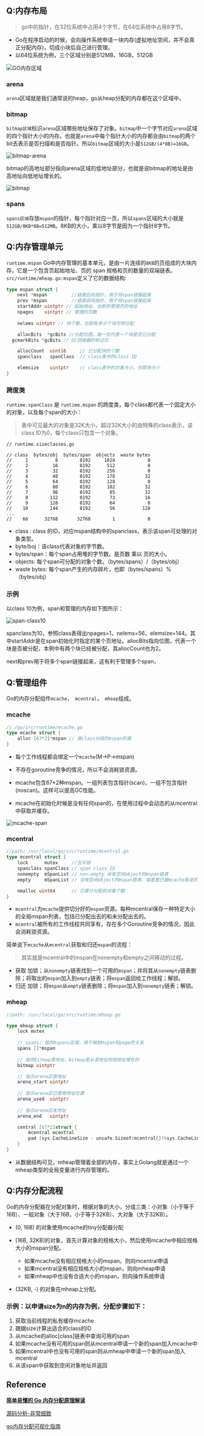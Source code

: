 

## Q:内存布局

> go中的指针，在32位系统中占用4个字节，在64位系统中占用8字节。

- Go在程序启动的时候，会向操作系统申请一块内存(虚拟地址空间，并不会真正分配内存)，切成小块后自己进行管理。
- 以64位系统为例，三个区域分别是512MB，16GB，512GB

![GO内存区域](./static/54165891-9e6cde80-449d-11e9-8947-14e6f75f4089.png)

### arena

`arena`区域就是我们通常说的heap，go从heap分配的内存都在这个区域中。

### bitmap

`bitmap区域`标识`arena`区域哪些地址保存了对象。`bitmap`中一个字节对应`arena`区域的四个指针大小的内存。也就是`arena`中每个指针大小的内存都会由`bitmap`的两个bit去表示是否扫描和是否指针。所以`bitmap`区域的大小是`512GB/(4*8B)=16GB`。

![bitmap-arena](./static/54197565-3a7b0200-44ff-11e9-92e2-34185ee3e0bc.png)

bitmap的高地址部分指向arena区域的低地址部分，也就是说bitmap的地址是由高地址向低地址增长的。

![bitmap](./static/54197295-85484a00-44fe-11e9-9c77-9836120b8454.png)

### spans

`spans区域`存放`mspan`的指针，每个指针对应一页，所以`spans`区域的大小就是`512GB/8KB*8B=512MB`。8KB的大小，乘以8字节是因为一个指针8字节。

## Q:内存管理单元

`runtime.mspan` Go中内存管理的基本单元，是由一片连续的`8KB`的页组成的大块内存。它是一个包含页起始地址、页的 span 规格和页的数量的双端链表。`src/runtime/mheap.go:mspan`定义了它的数据结构:

```go
type mspan struct {
	next *mspan			//链表后向指针，用于将span链接起来
	prev *mspan			//链表前向指针，用于将span链接起来
	startAddr uintptr // 起始地址，也即所管理页的地址
	npages    uintptr // 管理的页数
	
	nelems uintptr // 块个数，也即有多少个块可供分配

	allocBits  *gcBits //分配位图，每一位代表一个块是否已分配
  gcmarkBits *gcBits // GC回收器的标记位

	allocCount  uint16     // 已分配块的个数
	spanclass   spanClass  // class表中的class ID

	elemsize    uintptr    // class表中的对象大小，也即块大小
}

```

### 跨度类

`runtime.spanClass` 是 `runtime.mspan` 的跨度类，每个class都代表一个固定大小的对象，以及每个span的大小：

> 表中可见最大的对象是32K大小，超过32K大小的由特殊的class表示，该class ID为0，每个class只包含一个对象。

```
// runtime.sizeclasses.go

// class  bytes/obj  bytes/span  objects  waste bytes
//     1          8        8192     1024            0
//     2         16        8192      512            0
//     3         32        8192      256            0
//     4         48        8192      170           32
//     5         64        8192      128            0
//     6         80        8192      102           32
//     7         96        8192       85           32
//     8        112        8192       73           16
//     9        128        8192       64            0
//    10        144        8192       56          128
...
//    66      32768       32768        1            0
```

-  class  : class 的ID，对应mspan结构中的spanclass，表示该span可处理的对象类型。
-  byte/boj：该class代表对象的字节数。
-  bytes/span：每个span占用堆的字节数。是页数 乘以 页的大小。
-  objects: 每个span可分配的对象个数。（bytes/spans）/（bytes/obj）
-  waste bytes: 每个span产生的内存碎片，也即（bytes/spans）%（bytes/obj）

### 示例

以class 10为例，span和管理的内存如下图所示：

![span-class10](./static/2c45fc61bf184cee31f86a592d4d848c027.jpg)

spanclass为10，参照class表得出npages=1，nelems=56，elemsize=144。其中startAddr是在span初始化时指定的某个页地址。allocBIts指向位图，代表一个块是否被分配，本例中有两个块已经被分配，其allocCount也为2。

next和prev用于将多个span链接起来，这有利于管理多个span，

## Q:管理组件

Go的内存分配组件`mcache`，` mcentral`，` mheap`组成。

### mcache

```go
// /go/src/runtime/mcache.go
type mcache struct {
	alloc [67*2]*mspan // 按class分组的mspan列表
}
```

- 每个工作线程都会绑定一个`mcache`(M->P->mspan)

- 不存在goroutine竞争的情况，所以不会消耗锁资源。

- mcache包含67*2种mspan。一组列表包含指针(scan)，一组不包含指针(noscan)。这样可以提高GC性能。

- mcache在初始化时候是没有任何span的，在使用过程中会动态的从mcentral中获取并缓存。

![mcache-span](./static/1e547f9162ff58ee4f29c459818a35a3148.jpeg)

### mcentral

```go
//path: /usr/local/go/src/runtime/mcentral.go
type mcentral struct {
	lock      mutex     //互斥锁
	spanclass spanClass // span class ID
	nonempty  mSpanList // non-empty 尚有空闲object的mspan链表
	empty     mSpanList // 没有空闲object的mspan链表，或者是已被mcache取走的msapn链表

	nmalloc uint64      // 已累计分配的对象个数
}
```



- `mcentral`为`mcache`提供切分好的`mspan`资源。每种mcentral保存一种特定大小的全局mspan列表，包括已分配出去的和未分配出去的。
- `mcentral`被所有的工作线程共同享有，存在多个Goroutine竞争的情况，因此会消耗锁资源。

简单说下`mcache`从`mcentral`获取和归还`mspan`的流程：

> 其实就是mcentral中的mspan在nonempty和empty之间移动的过程。

- 获取
  加锁；从`nonempty`链表找到一个可用的`mspan`；并将其从`nonempty`链表删除；将取出的`mspan`加入到`empty`链表；将`mspan`返回给工作线程；解锁。
- 归还
  加锁；将`mspan`从`empty`链表删除；将`mspan`加入到`nonempty`链表；解锁。

### mheap

```go
//path: /usr/local/go/src/runtime/mheap.go

type mheap struct {
	lock mutex
	
	// spans: 指向mspans区域，用于映射mspan和page的关系
	spans []*mspan 
	
	// 指向bitmap首地址，bitmap是从高地址向低地址增长的
	bitmap uintptr 

    // 指示arena区首地址
	arena_start uintptr 
	
	// 指示arena区已使用地址位置
	arena_used  uintptr 
	
	// 指示arena区末地址
	arena_end   uintptr 

	central [67*2]struct {
		mcentral mcentral
		pad [sys.CacheLineSize - unsafe.Sizeof(mcentral{})%sys.CacheLineSize]byte
	}
}
```

- 从数据结构可见，mheap管理着全部的内存，事实上Golang就是通过一个mheap类型的全局变量进行内存管理的。

  

## Q:内存分配流程

Go的内存分配器在分配对象时，根据对象的大小，分成三类：小对象（小于等于16B）、一般对象（大于16B，小于等于32KB）、大对象（大于32KB）。

- (0, 16B) 的对象使用mcache的tiny分配器分配
- [16B, 32KB]的对象，首先计算对象的规格大小，然后使用mcache中相应规格大小的mspan分配。
  - 如果mcache没有相应规格大小的mspan，则向mcentral申请
  - 如果mcentral没有相应规格大小的mspan，则向mheap申请
  - 如果mheap中也没有合适大小的mspan，则向操作系统申请

- (32KB, -) 的对象在mheap上分配。

### 示例：以申请size为n的内存为例，分配步骤如下：

1. 获取当前线程的私有缓存mcache
2. 跟据size计算出适合的class的ID
3. 从mcache的alloc[class]链表中查询可用的span
4. 如果mcache没有可用的span则从mcentral申请一个新的span加入mcache中
5. 如果mcentral中也没有可用的span则从mheap中申请一个新的span加入mcentral
6. 从该span中获取到空闲对象地址并返回



## Reference

[**简单易懂的 Go 内存分配原理解读**](https://app.yinxiang.com/shard/s43/nl/13675070/a8cba4f8-f97c-4263-8b27-16daf915e1cc)

[源码分析-非常细致](https://app.yinxiang.com/shard/s43/nl/13675070/bd913059-3c0b-4710-ba15-adb89693d029)

[go内存分配可视化指南](https://app.yinxiang.com/shard/s43/nl/13675070/b29332fe-5898-45c9-b8f9-e7c9eed7e301)

